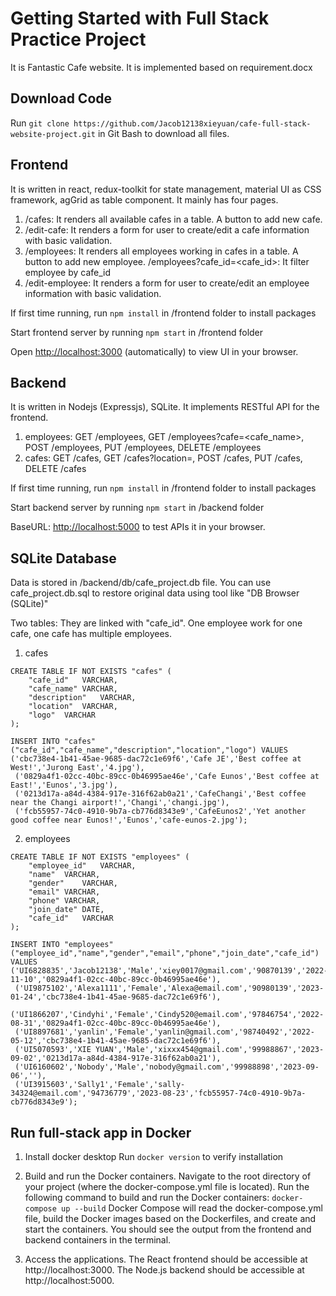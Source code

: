 # Getting Started with Full Stack Practice Project

It is Fantastic Cafe website. It is implemented based on requirement.docx

## Download Code
Run 
`git clone https://github.com/Jacob12138xieyuan/cafe-full-stack-website-project.git`
in Git Bash to download all files.
   
## Frontend
It is written in react, redux-toolkit for state management, material UI as CSS framework, agGrid as table component.
It mainly has four pages.
1. /cafes: It renders all available cafes in a table. A button to add new cafe.
2. /edit-cafe: It renders a form for user to create/edit a cafe information with basic validation.
3. /employees: It renders all employees working in cafes in a table. A button to add new employee.
/employees?cafe_id=<cafe_id>: It filter employee by cafe_id 
4. /edit-employee: It renders a form for user to create/edit an employee information with basic validation.

If first time running, run
```npm install``` in /frontend folder to install packages

Start frontend server by running
```npm start``` in /frontend folder

Open [http://localhost:3000](http://localhost:3000) (automatically) to view UI in your browser.

## Backend
It is written in Nodejs (Expressjs), SQLite. It implements RESTful API for the frontend.
1. employees: GET /employees, GET /employees?cafe=<cafe_name>, POST /employees, PUT /employees, DELETE /employees
2. cafes: GET /cafes, GET /cafes?location=<location>, POST /cafes, PUT /cafes, DELETE /cafes

If first time running, run
```npm install``` in /frontend folder to install packages

Start backend server by running
```npm start``` in /backend folder

BaseURL: [http://localhost:5000](http://localhost:5000) to test APIs it in your browser.

## SQLite Database
Data is stored in /backend/db/cafe_project.db file. 
You can use cafe_project.db.sql to restore original data using tool like "DB Browser (SQLite)"

Two tables:
They are linked with "cafe_id". One employee work for one cafe, one cafe has multiple employees.
1. cafes
```
CREATE TABLE IF NOT EXISTS "cafes" (
	"cafe_id"	VARCHAR,
	"cafe_name"	VARCHAR,
	"description"	VARCHAR,
	"location"	VARCHAR,
	"logo"	VARCHAR
);
```
```
INSERT INTO "cafes" ("cafe_id","cafe_name","description","location","logo") VALUES ('cbc738e4-1b41-45ae-9685-dac72c1e69f6','Cafe JE','Best coffee at West!','Jurong East','4.jpg'),
 ('0829a4f1-02cc-40bc-89cc-0b46995ae46e','Cafe Eunos','Best coffee at East!','Eunos','3.jpg'),
 ('0213d17a-a84d-4384-917e-316f62ab0a21','CafeChangi','Best coffee near the Changi airport!','Changi','changi.jpg'),
 ('fcb55957-74c0-4910-9b7a-cb776d8343e9','CafeEunos2','Yet another good coffee near Eunos!','Eunos','cafe-eunos-2.jpg');
```
2. employees
```
CREATE TABLE IF NOT EXISTS "employees" (
	"employee_id"	VARCHAR,
	"name"	VARCHAR,
	"gender"	VARCHAR,
	"email"	VARCHAR,
	"phone"	VARCHAR,
	"join_date"	DATE,
	"cafe_id"	VARCHAR
);
```
```
INSERT INTO "employees" ("employee_id","name","gender","email","phone","join_date","cafe_id") VALUES ('UI6828835','Jacob12138','Male','xiey0017@gmail.com','90870139','2022-11-10','0829a4f1-02cc-40bc-89cc-0b46995ae46e'),
 ('UI9875102','Alexa1111','Female','Alexa@email.com','90980139','2023-01-24','cbc738e4-1b41-45ae-9685-dac72c1e69f6'),
 ('UI1866207','Cindyhi','Female','Cindy520@email.com','97846754','2022-08-31','0829a4f1-02cc-40bc-89cc-0b46995ae46e'),
 ('UI8897681','yanlin','Female','yanlin@gmail.com','98740492','2022-05-12','cbc738e4-1b41-45ae-9685-dac72c1e69f6'),
 ('UI5070593','XIE YUAN','Male','xixxx454@gmail.com','99988867','2023-09-02','0213d17a-a84d-4384-917e-316f62ab0a21'),
 ('UI6160602','Nobody','Male','nobody@gmail.com','99988898','2023-09-06',''),
 ('UI3915603','Sally1','Female','sally-34324@email.com','94736779','2023-08-23','fcb55957-74c0-4910-9b7a-cb776d8343e9');
```

## Run full-stack app in Docker
1. Install docker desktop
   Run ```docker version``` to verify installation

2. Build and run the Docker containers.
Navigate to the root directory of your project (where the docker-compose.yml file is located).
Run the following command to build and run the Docker containers:
```docker-compose up --build```
Docker Compose will read the docker-compose.yml file, build the Docker images based on the Dockerfiles, and create and start the containers.
You should see the output from the frontend and backend containers in the terminal.

3. Access the applications.
The React frontend should be accessible at http://localhost:3000.
The Node.js backend should be accessible at http://localhost:5000.